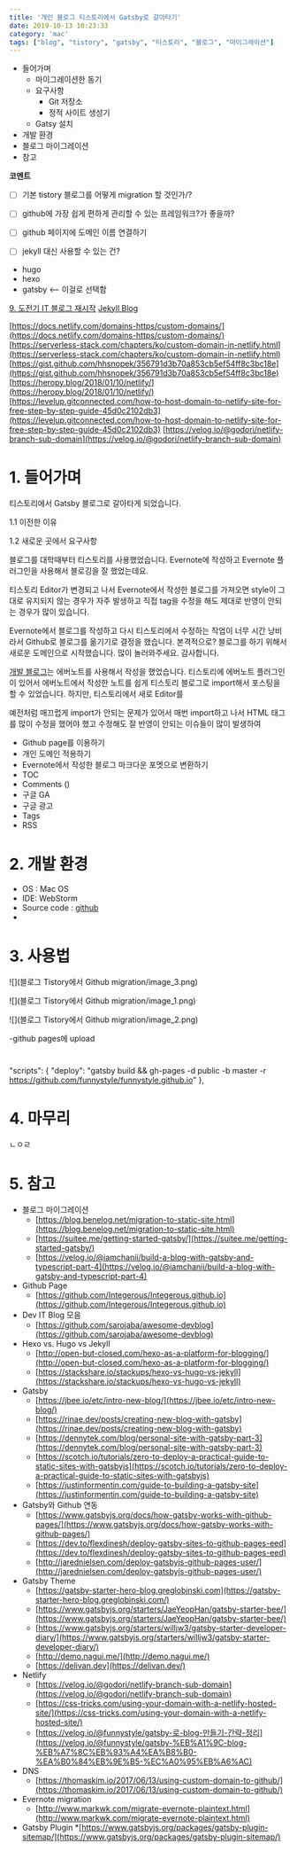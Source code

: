 ```yaml
---
title: '개인 블로그 티스토리에서 Gatsby로 갈아타기'
date: 2019-10-13 10:23:33
category: 'mac'
tags: ["blog", "tistory", "gatsby", "티스토리", "블로그", "마이그레이션"]
---
```


* 들어가며
  * 마이그레이션한 동기
  * 요구사항
    * Git 저장소
    * 정적 사이트 생성기
  * Gatsy 설치
* 개발 환경
* 블로그 마이그레이션
* 참고

**코멘트**

- [ ] 기본 tistory 블로그를 어떻게 migration 할 것인가/?

- [ ] github에 가장 쉽게 편하게 관리할 수 있는 프레임워크?가 좋을까?

- [ ] github 페이지에 도메인 이름 연결하기

- [ ] jekyll 대신 사용할 수 있는 건?
* hugo
* hexo
* gatsby <— 이걸로 선택함

[9. 도전기 IT 블로그 재시작](evernote:///view/838797/s7/332fde73-909f-438b-9046-195bcb86cab6/332fde73-909f-438b-9046-195bcb86cab6/)
[Jekyll Blog](evernote:///view/838797/s7/c93ead75-ce73-475a-add5-2e5f8244bd2e/c93ead75-ce73-475a-add5-2e5f8244bd2e/)

[https://docs.netlify.com/domains-https/custom-domains/](https://docs.netlify.com/domains-https/custom-domains/)
[https://serverless-stack.com/chapters/ko/custom-domain-in-netlify.html](https://serverless-stack.com/chapters/ko/custom-domain-in-netlify.html)
[https://gist.github.com/hhsnopek/356791d3b70a853cb5ef54ff8c3bc18e](https://gist.github.com/hhsnopek/356791d3b70a853cb5ef54ff8c3bc18e)
[https://heropy.blog/2018/01/10/netlify/](https://heropy.blog/2018/01/10/netlify/)
[https://levelup.gitconnected.com/how-to-host-domain-to-netlify-site-for-free-step-by-step-guide-45d0c2102db3](https://levelup.gitconnected.com/how-to-host-domain-to-netlify-site-for-free-step-by-step-guide-45d0c2102db3)
[https://velog.io/@godori/netlify-branch-sub-domain](https://velog.io/@godori/netlify-branch-sub-domain)

# 1. 들어가며

티스토리에서 Gatsby 블로그로 갈아타게 되었습니다.  

1.1 이전한 이유

1.2 새로운 곳에서 요구사항

블로그를 대학때부터 티스토리를 사용했었습니다. Evernote에 작성하고 Evernote 플러그인을 사용해서 블로깅을 잘 했었는데요. 


티스토리 Editor가 변경되고 나서 Evernote에서 작성한 블로그를 가져오면 style이 그대로 유지되지 않는 경우가 자주 발생하고 직접 tag을 수정을 해도 제대로 반영이 안되는 경우가 많이 있습니다.


Evernote에서 블로그를 작성하고 다시 티스토리에서 수정하는 작업이 너무 시간 낭비라서 Github로 블로그를 옮기기로 결정을 했습니다. 본격적으로? 블로그를 하기 위해서 새로운 도메인으로 시작했습니다. 많이 놀러와주세요. 감사합니다. 

[개발 블로그](http://advenoh.tistory.com)는 에버노트를 사용해서 작성을 했었습니다. 티스토리에 에버노트 플러그인이 있어서 에버노트에서 작성한 노트를 쉽게 티스토리 블로그로 import해서 포스팅을 할 수 있었습니다. 하지만, 티스토리에서 새로 Editor를 

예전처럼 매끄럽게 import가 안되는 문제가 있어서 매번 import하고 나서 HTML 태그를 많이 수정을 했어야 했고 수정해도 잘 반영이 안되는 이슈들이 많이 발생하여 

- Github page를 이용하기
- 개인 도메인 적용하기
- Evernote에서 작성한 블로그 마크다운 포멧으로 변환하기
- TOC
- Comments ()
- 구글 GA
- 구글 광고
- Tags
- RSS

# 2. 개발 환경

* OS : Mac OS
* IDE: WebStorm
* Source code : [github](https://github.com/kenshin579/advenoh.pe.kr)
* 

# 3. 사용법

![](블로그  Tistory에서 Github migration/image_3.png)

![](블로그  Tistory에서 Github migration/image_1.png)

![](블로그  Tistory에서 Github migration/image_2.png)

-github pages에 upload
>#
"scripts": {
"deploy": "gatsby build && gh-pages -d public -b master -r https://github.com/funnystyle/funnystyle.github.io"
},

# 4. 마무리

ㄴㅇㄹ

# 5. 참고

* 블로그 마이그레이션
	* [https://blog.benelog.net/migration-to-static-site.html](https://blog.benelog.net/migration-to-static-site.html)
	* [https://suitee.me/getting-started-gatsby/](https://suitee.me/getting-started-gatsby/)
	* [https://velog.io/@iamchanii/build-a-blog-with-gatsby-and-typescript-part-4](https://velog.io/@iamchanii/build-a-blog-with-gatsby-and-typescript-part-4)
* Github Page
	* [https://github.com/Integerous/Integerous.github.io](https://github.com/Integerous/Integerous.github.io)
* Dev IT Blog 모음
	* [https://github.com/sarojaba/awesome-devblog](https://github.com/sarojaba/awesome-devblog)
* Hexo vs. Hugo vs Jekyll
	* [http://open-but-closed.com/hexo-as-a-platform-for-blogging/](http://open-but-closed.com/hexo-as-a-platform-for-blogging/)
	* [https://stackshare.io/stackups/hexo-vs-hugo-vs-jekyll](https://stackshare.io/stackups/hexo-vs-hugo-vs-jekyll)
* Gatsby
	* [https://jbee.io/etc/intro-new-blog/](https://jbee.io/etc/intro-new-blog/)
	* [https://rinae.dev/posts/creating-new-blog-with-gatsby](https://rinae.dev/posts/creating-new-blog-with-gatsby)
	* [https://dennytek.com/blog/personal-site-with-gatsby-part-3](https://dennytek.com/blog/personal-site-with-gatsby-part-3)
	* [https://scotch.io/tutorials/zero-to-deploy-a-practical-guide-to-static-sites-with-gatsbyjs](https://scotch.io/tutorials/zero-to-deploy-a-practical-guide-to-static-sites-with-gatsbyjs)
	* [https://justinformentin.com/guide-to-building-a-gatsby-site](https://justinformentin.com/guide-to-building-a-gatsby-site)
* Gatsby와 Github 연동
	* [https://www.gatsbyjs.org/docs/how-gatsby-works-with-github-pages/](https://www.gatsbyjs.org/docs/how-gatsby-works-with-github-pages/)
	* [https://dev.to/flexdinesh/deploy-gatsby-sites-to-github-pages-eed](https://dev.to/flexdinesh/deploy-gatsby-sites-to-github-pages-eed)
	* [http://jarednielsen.com/deploy-gatsbyjs-github-pages-user/](http://jarednielsen.com/deploy-gatsbyjs-github-pages-user/)
* Gatsby Theme
	* [https://gatsby-starter-hero-blog.greglobinski.com](https://gatsby-starter-hero-blog.greglobinski.com/)
	* [https://www.gatsbyjs.org/starters/JaeYeopHan/gatsby-starter-bee/](https://www.gatsbyjs.org/starters/JaeYeopHan/gatsby-starter-bee/)
	* [https://www.gatsbyjs.org/starters/willjw3/gatsby-starter-developer-diary/](https://www.gatsbyjs.org/starters/willjw3/gatsby-starter-developer-diary/)
	* [http://demo.nagui.me/](http://demo.nagui.me/)
	* [https://delivan.dev](https://delivan.dev/)
* Netlify
	* [https://velog.io/@godori/netlify-branch-sub-domain](https://velog.io/@godori/netlify-branch-sub-domain)
	* [https://css-tricks.com/using-your-domain-with-a-netlify-hosted-site/](https://css-tricks.com/using-your-domain-with-a-netlify-hosted-site/)
	* [https://velog.io/@funnystyle/gatsby-로-blog-만들기-간략-정리](https://velog.io/@funnystyle/gatsby-%EB%A1%9C-blog-%EB%A7%8C%EB%93%A4%EA%B8%B0-%EA%B0%84%EB%9E%B5-%EC%A0%95%EB%A6%AC)
* DNS
	* [https://thomaskim.io/2017/06/13/using-custom-domain-to-github/](https://thomaskim.io/2017/06/13/using-custom-domain-to-github/)
* Evernote migration
	* [http://www.markwk.com/migrate-evernote-plaintext.html](http://www.markwk.com/migrate-evernote-plaintext.html)
* Gatsby Plugin
    *[https://www.gatsbyjs.org/packages/gatsby-plugin-sitemap/](https://www.gatsbyjs.org/packages/gatsby-plugin-sitemap/)

